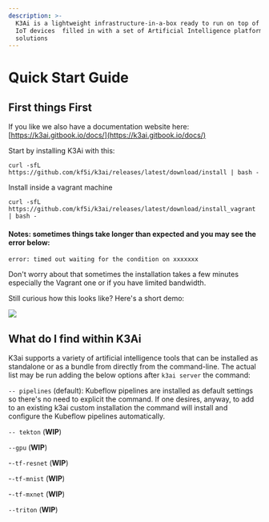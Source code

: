 ```yaml
---
description: >-
  K3Ai is a lightweight infrastructure-in-a-box ready to run on top of edge and
  IoT devices  filled in with a set of Artificial Intelligence platforms and
  solutions
---
```


# Quick Start Guide

## First things First

If you like we also have a documentation website here: [https://k3ai.gitbook.io/docs/](https://k3ai.gitbook.io/docs/)

Start by installing K3Ai with this:

```text
curl -sfL https://github.com/kf5i/k3ai/releases/latest/download/install | bash -
```

Install inside a vagrant machine

```text
curl -sfL https://github.com/kf5i/k3ai/releases/latest/download/install_vagrant | bash -
```

#### **Notes: sometimes things take longer than expected and you may see the error below:**

```text
error: timed out waiting for the condition on xxxxxxx
```

Don't worry about that sometimes the installation takes a few minutes especially the Vagrant one or if you have limited bandwidth.

Still curious how this looks like? Here's a short demo:

![](.gitbook/assets/aio.gif)

## What do I find within K3Ai

K3ai supports a variety of artificial intelligence tools that can be installed as standalone or as a bundle from directly from the command-line. The actual list may be run adding the below options after `k3ai server` the command:

`-- pipelines` \(default\): Kubeflow pipelines are installed as default settings so there's no need to explicit the command. If one desires, anyway, to add to an existing k3ai custom installation the command will install and configure the Kubeflow pipelines automatically.

`-- tekton` \(**WIP**\)

`--gpu` \(**WIP**\)

-`-tf-resnet` \(**WIP**\)

-`-tf-mnist` \(**WIP**\)

-`-tf-mxnet` \(**WIP**\)

`--triton` \(**WIP**\)


